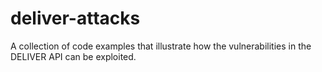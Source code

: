 # deliver-attacks
A collection of code examples that illustrate how the vulnerabilities in the DELIVER API can be exploited.
